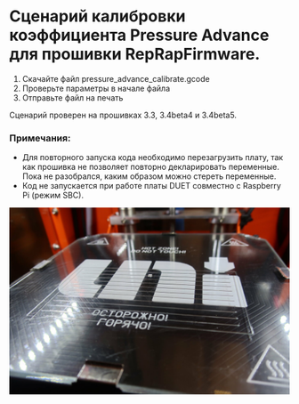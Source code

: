 # Сценарий калибровки коэффициента Pressure Advance для прошивки RepRapFirmware.


1. Скачайте файл pressure_advance_calibrate.gcode
2. Проверьте параметры в начале файла
3. Отправьте файл на печать

Сценарий проверен на прошивках 3.3, 3.4beta4 и 3.4beta5.

### Примечания:
- Для повторного запуска кода необходимо перезагрузить плату, так как прошивка не позволяет повторно декларировать переменные.  
Пока не разобрался, каким образом можно стереть переменные.
- Код не запускается при работе платы DUET совместно с Raspberry Pi (режим SBC).

![photo.jpg](https://github.com/demonlibra/Pressure-Advance-Calibrate/blob/master/photo.jpg)
